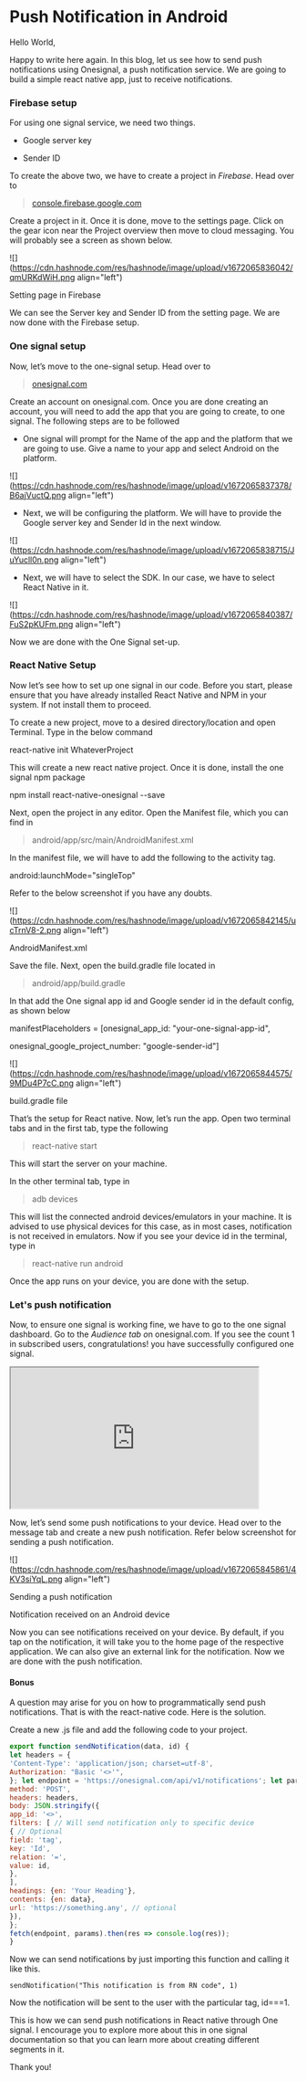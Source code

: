 # Push Notification in Android

Hello World,

Happy to write here again. In this blog, let us see how to send push notifications using Onesignal, a push notification service. We are going to build a simple react native app, just to receive notifications.

### Firebase setup

For using one signal service, we need two things.

* Google server key
    
* Sender ID
    

To create the above two, we have to create a project in *Firebase*. Head over to

> [console.firebase.google.com](http://console.firebase.google.com)

Create a project in it. Once it is done, move to the settings page. Click on the gear icon near the Project overview then move to cloud messaging. You will probably see a screen as shown below.

![](https://cdn.hashnode.com/res/hashnode/image/upload/v1672065836042/qmURKdWiH.png align="left")

Setting page in Firebase

We can see the Server key and Sender ID from the setting page. We are now done with the Firebase setup.

### One signal setup

Now, let’s move to the one-signal setup. Head over to

> [onesignal.com](https://onesignal.com/)

Create an account on onesignal.com. Once you are done creating an account, you will need to add the app that you are going to create, to one signal. The following steps are to be followed

* One signal will prompt for the Name of the app and the platform that we are going to use. Give a name to your app and select Android on the platform.
    

![](https://cdn.hashnode.com/res/hashnode/image/upload/v1672065837378/B6ajVuctQ.png align="left")

* Next, we will be configuring the platform. We will have to provide the Google server key and Sender Id in the next window.
    

![](https://cdn.hashnode.com/res/hashnode/image/upload/v1672065838715/JuYucll0n.png align="left")

* Next, we will have to select the SDK. In our case, we have to select React Native in it.
    

![](https://cdn.hashnode.com/res/hashnode/image/upload/v1672065840387/FuS2pKUFm.png align="left")

Now we are done with the One Signal set-up.

### React Native Setup

Now let’s see how to set up one signal in our code. Before you start, please ensure that you have already installed React Native and NPM in your system. If not install them to proceed.

To create a new project, move to a desired directory/location and open Terminal. Type in the below command

react-native init WhateverProject

This will create a new react native project. Once it is done, install the one signal npm package

npm install react-native-onesignal --save

Next, open the project in any editor. Open the Manifest file, which you can find in

> android/app/src/main/AndroidManifest.xml

In the manifest file, we will have to add the following to the activity tag.

android:launchMode="singleTop"

Refer to the below screenshot if you have any doubts.

![](https://cdn.hashnode.com/res/hashnode/image/upload/v1672065842145/ucTrnV8-2.png align="left")

AndroidManifest.xml

Save the file. Next, open the build.gradle file located in

> android/app/build.gradle

In that add the One signal app id and Google sender id in the default config, as shown below

manifestPlaceholders = \[onesignal\_app\_id: "your-one-signal-app-id",

onesignal\_google\_project\_number: "google-sender-id"\]

![](https://cdn.hashnode.com/res/hashnode/image/upload/v1672065844575/9MDu4P7cC.png align="left")

build.gradle file

That’s the setup for React native. Now, let’s run the app. Open two terminal tabs and in the first tab, type the following

> react-native start

This will start the server on your machine.

In the other terminal tab, type in

> adb devices

This will list the connected android devices/emulators in your machine. It is advised to use physical devices for this case, as in most cases, notification is not received in emulators. Now if you see your device id in the terminal, type in

> react-native run android

Once the app runs on your device, you are done with the setup.

### Let's push notification

Now, to ensure one signal is working fine, we have to go to the one signal dashboard. Go to the *Audience tab o*n onesignal.com. If you see the count 1 in subscribed users, congratulations! you have successfully configured one signal.

<iframe src="https://giphy.com/embed/KEVNWkmWm6dm8/twitter/iframe" width="435" height="247"></iframe>

Now, let’s send some push notifications to your device. Head over to the message tab and create a new push notification. Refer below screenshot for sending a push notification.

![](https://cdn.hashnode.com/res/hashnode/image/upload/v1672065845861/4KV3siYqL.png align="left")

Sending a push notification

Notification received on an Android device

Now you can see notifications received on your device. By default, if you tap on the notification, it will take you to the home page of the respective application. We can also give an external link for the notification. Now we are done with the push notification.

#### Bonus

A question may arise for you on how to programmatically send push notifications. That is with the react-native code. Here is the solution.

Create a new .js file and add the following code to your project.

```javascript
export function sendNotification(data, id) {
let headers = {
'Content-Type': 'application/json; charset=utf-8',
Authorization: "Basic '<>'",
}; let endpoint = 'https://onesignal.com/api/v1/notifications'; let params = {
method: 'POST',
headers: headers,
body: JSON.stringify({
app_id: '<>',
filters: [ // Will send notification only to specific device
{ // Optional
field: 'tag',
key: 'Id',
relation: '=',
value: id,
},
],
headings: {en: 'Your Heading'},
contents: {en: data},
url: 'https://something.any', // optional
}),
};
fetch(endpoint, params).then(res => console.log(res));
}
```

Now we can send notifications by just importing this function and calling it like this.

`sendNotification("This notification is from RN code", 1)`

Now the notification will be sent to the user with the particular tag, id===1.

This is how we can send push notifications in React native through One signal. I encourage you to explore more about this in one signal documentation so that you can learn more about creating different segments in it.

Thank you!